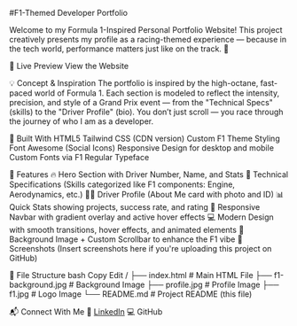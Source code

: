 #F1-Themed Developer Portfolio

Welcome to my Formula 1-Inspired Personal Portfolio Website!
This project creatively presents my profile as a racing-themed experience — because in the tech world, performance matters just like on the track. 🏁

🚦 Live Preview
View the Website


💡 Concept & Inspiration
The portfolio is inspired by the high-octane, fast-paced world of Formula 1. Each section is modeled to reflect the intensity, precision, and style of a Grand Prix event — from the "Technical Specs" (skills) to the "Driver Profile" (bio).
You don’t just scroll — you race through the journey of who I am as a developer.

🔧 Built With
HTML5
Tailwind CSS (CDN version)
Custom F1 Theme Styling
Font Awesome (Social Icons)
Responsive Design for desktop and mobile
Custom Fonts via F1 Regular Typeface

🎯 Features
🔥 Hero Section with Driver Number, Name, and Stats
🧠 Technical Specifications (Skills categorized like F1 components: Engine, Aerodynamics, etc.)
👨‍💻 Driver Profile (About Me card with photo and ID)
📊 Quick Stats showing projects, success rate, and rating
📱 Responsive Navbar with gradient overlay and active hover effects
💻 Modern Design with smooth transitions, hover effects, and animated elements
📸 Background Image + Custom Scrollbar to enhance the F1 vibe
📸 Screenshots
(Insert screenshots here if you're uploading this project on GitHub)

📁 File Structure
bash
Copy
Edit
/
├── index.html            # Main HTML File
├── f1-background.jpg     # Background Image
├── profile.jpg           # Profile Image
├── f1.jpg                # Logo Image
└── README.md             # Project README (this file)

📬 Connect With Me
🔗 [LinkedIn](https://aadi5936.github.io/FERRARI-theme-Portfolio/portfolio.html#skills)
💻 GitHub
